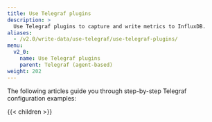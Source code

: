 ```yaml
---
title: Use Telegraf plugins
description: >
  Use Telegraf plugins to capture and write metrics to InfluxDB.
aliases:
  - /v2.0/write-data/use-telegraf/use-telegraf-plugins/
menu:
  v2_0:
    name: Use Telegraf plugins
    parent: Telegraf (agent-based)
weight: 202
---
```


The following articles guide you through step-by-step Telegraf configuration examples:

{{< children >}}
